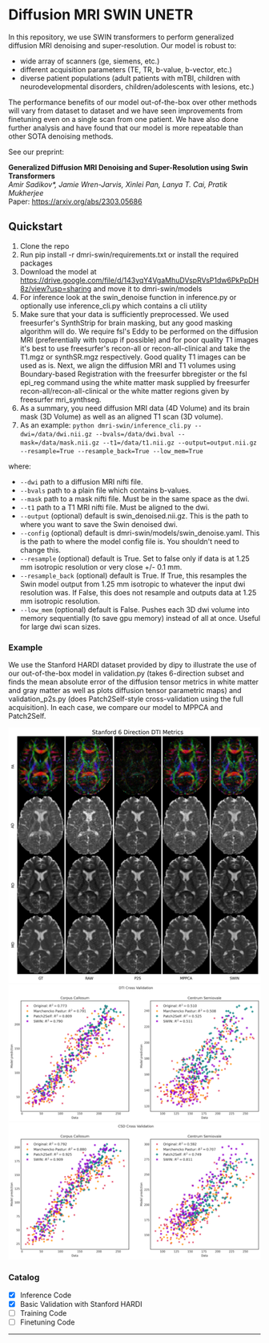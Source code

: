 # Diffusion MRI SWIN UNETR

In this repository, we use SWIN transformers to perform generalized diffusion MRI denoising and super-resolution. Our model is robust to:
- wide array of scanners (ge, siemens, etc.)
- different acquisition parameters (TE, TR, b-value, b-vector, etc.)
- diverse patient populations (adult patients with mTBI, children with neurodevelopmental disorders, children/adolescents with lesions, etc.)

The performance benefits of our model out-of-the-box over other methods will vary from dataset to dataset and we have seen improvements from finetuning even on a single scan from one patient. We have also done further analysis and have found that our model is more repeatable than other SOTA denoising methods.

See our preprint:

**Generalized Diffusion MRI Denoising and Super-Resolution using Swin Transformers** <br>
*Amir Sadikov\*, Jamie Wren-Jarvis, Xinlei Pan, Lanya T. Cai, Pratik Mukherjee* <br>
Paper: https://arxiv.org/abs/2303.05686 <br>


## Quickstart
1. Clone the repo
2. Run pip install -r dmri-swin/requirements.txt or install the required packages
3. Download the model at https://drive.google.com/file/d/143yqY4VgaMhuDVspRVsP1dw6PkPpDH8z/view?usp=sharing and move it to dmri-swin/models
4. For inference look at the swin_denoise function in inference.py or optionally use inference_cli.py which contains a cli utility
5. Make sure that your data is sufficiently preprocessed. We used freesurfer's SynthStrip for brain masking, but any good masking algorithm will do. We require fsl's Eddy to be performed on the diffusion MRI (preferentially with topup if possible) and for poor quality T1 images it's best to use freesurfer's recon-all or recon-all-clinical and take the T1.mgz or synthSR.mgz respectively. Good quality T1 images can be used as is. Next, we align the diffusion MRI and T1 volumes using Boundary-based Registration with the freesurfer bbregister or the fsl epi_reg command using the white matter mask supplied by freesurfer recon-all/recon-all-clinical or the white matter regions given by freesurfer mri_synthseg.
6. As a summary, you need diffusion MRI data (4D Volume) and its brain mask (3D Volume) as well as an aligned T1 scan (3D volume).
7. As an example: ```python dmri-swin/inference_cli.py --dwi=/data/dwi.nii.gz --bvals=/data/dwi.bval --mask=/data/mask.nii.gz --t1=/data/t1.nii.gz --output=output.nii.gz --resample=True --resample_back=True --low_mem=True```

where:
- `--dwi` path to a diffusion MRI nifti file.
- `--bvals` path to a plain file which contains b-values.
- `--mask` path to a mask nifti file. Must be in the same space as the dwi.
- `--t1` path to a T1 MRI nifti file. Must be aligned to the dwi.
- `--output` (optional) default is swin_denoised.nii.gz. This is the path to where you want to save the Swin denoised dwi.
- `--config` (optional) default is dmri-swin/models/swin_denoise.yaml. This is the path to where the model config file is. You shouldn't need to change this.
- `--resample` (optional) default is True. Set to false only if data is at 1.25 mm isotropic resolution or very close +/- 0.1 mm.
- `--resample_back` (optional) default is True. If True, this resamples the Swin model output from 1.25 mm isotropic to whatever the input dwi resolution was. If False, this does not resample and outputs data at 1.25 mm isotropic resolution.
- `--low_mem` (optional) default is False. Pushes each 3D dwi volume into memory sequentially (to save gpu memory) instead of all at once. Useful for large dwi scan sizes.

### Example
We use the Stanford HARDI dataset provided by dipy to illustrate the use of our out-of-the-box model in validation.py (takes 6-direction subset and finds the mean absolute error of the diffusion tensor metrics in white matter and gray matter as well as plots diffusion tensor parametric maps) and validation_p2s.py (does Patch2Self-style cross-validation using the full acquisition). In each case, we compare our model to MPPCA and Patch2Self.

![DTI Example](figs/stanford_dti_metrics.png)
![P2S DTI Example](figs/dti_cross_val.png)
![P2S CSD Example](figs/csd_cross_val.png)

### Catalog
- [x] Inference Code
- [x] Basic Validation with Stanford HARDI
- [ ] Training Code
- [ ] Finetuning Code
---
